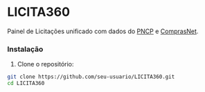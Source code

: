 # LICITA360
Painel de Licitações unificado com dados do [PNCP](https://www.gov.br/pncp) e [ComprasNet](https://www.gov.br/compras/).

### Instalação

1. Clone o repositório:

```bash
git clone https://github.com/seu-usuario/LICITA360.git
cd LICITA360
